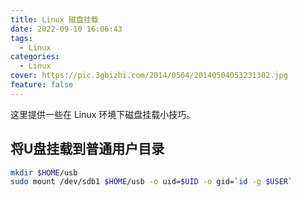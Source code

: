 ```yaml
---
title: Linux 磁盘挂载
date: 2022-09-10 16:06:43
tags:
  - Linux
categories:
  - Linux
cover: https://pic.3gbizhi.com/2014/0504/20140504053231302.jpg
feature: false
---
```


这里提供一些在 Linux 环境下磁盘挂载小技巧。

## 将U盘挂载到普通用户目录

```bash
mkdir $HOME/usb
sudo mount /dev/sdb1 $HOME/usb -o uid=$UID -o gid=`id -g $USER`
```
